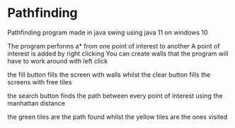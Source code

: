 # Pathfinding
Pathfinding program made in java swing using java 11 on windows 10

The program performs a* from one point of interest to another
A point of interest is added by right clicking
You can create walls that the program will have to work around with left click

the fill button fills the screen with walls whilst the clear button fills the screens with free tiles

the search button finds the path between every point of interest using the manhattan distance

the green tiles are the path found whilst the yellow tiles are the ones visited
